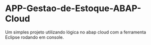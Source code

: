 # APP-Gestao-de-Estoque-ABAP-Cloud
Um simples projeto utilizando lógica no  abap cloud com a ferramenta Eclipse rodando em console.
